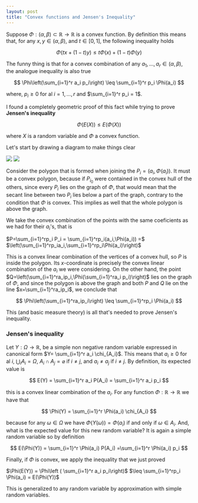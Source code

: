 ```yaml
---
layout: post
title: "Convex functions and Jensen's Inequality"
---
```



Suppose $\Phi:(\alpha,\beta)\subset \mathbb{R} \to \mathbb{R}$ is a convex function. By definition this means that, for any $x,y \in (\alpha,\beta)$, and $t\in [0,1]$, the following inequality holds


$$
\Phi(tx+(1-t)y) \leq t\Phi(x)+(1-t)\Phi(y)
$$


The funny thing is that for a convex combination of any $a_1, \ldots, a_r \in (\alpha, \beta)$, the analogue inequality  is also true


$$
\Phi\left(\sum_{i=1}^r a_i p_i\right) \leq \sum_{i=1}^r p_i \Phi(a_i)
$$


where, $p_i\geq 0$ for al $i=1,\dots, r$ and $\sum_{i=1}^r p_i = 1$. 

I found a completely geometric proof of this fact while trying to prove **Jensen's inequality**


$$
\Phi(E(X)) \leq E(\Phi(X))
$$


where $X$ is a random variable and $\Phi$ a convex function. 

Let's start by drawing a diagram to make things clear

<img src="/pictures/2021-03-31-Jensens-inequality/graph_light.png" class="pic_lightmode">
<img src="/pictures/2021-03-31-Jensens-inequality/graph_dark.png" class="pic_darkmode">

Consider the polygon that is formed when joining the $P_i = (a_i, \Phi(a_i))$. It must be a convex polygon, because if $P_{i_0}$ were contained in the convex hull of the others, since every $P_i$ lies on the graph of $\Phi$, that would mean that the secant line between two $P_i$ lies below a part of the graph, contrary to the condition that $\Phi$ is convex. This implies as well that the whole polygon is above the graph.

We take the convex combination of the points with the same coeficients as we had for their $a_i$'s, that is

$P=\sum_{i=1}^rp_i P_i = \sum_{i=1}^rp_i(a_i,\Phi(a_i)) =$ $\left(\sum_{i=1}^rp_ia_i,\sum_{i=1}^rp_i\Phi(a_i)\right)$


This is a convex linear combination of the vertices of a convex hull, so $P$ is inside the polygon. Its $x$-coordinate is precisely the convex linear combination of the $a_i$ we were considering. On the other hand, the point $Q=\left(\sum_{i=1}^ra_ip_i,\Phi(\sum_{i=1}^ra_i p_i)\right)$ lies on the graph of $\Phi$, and since the polygon is above the graph and both $P$ and $Q$ lie on the line $x=\sum_{i=1}^ra_ip_i$, we conclude that 


$$
\Phi\left(\sum_{i=1}^ra_ip_i\right) \leq \sum_{i=1}^rp_i \Phi(a_i)
$$


This (and basic measure theory) is all that's needed to prove Jensen's inequality.



### Jensen's inequality

Let $Y:\Omega \to\mathbb{R}$, be a simple non negative random variable expressed in canonical form $Y= \sum_{i=1}^r a_i \chi_{A_i}$. This means that $a_i \geq 0$ for al $i$,  $\bigcup_i A_i = \Omega$, $A_i\cap A_j = \varnothing$ if $i\neq j$, and $a_i \neq a_j$ if $i\neq j$. By definition, its expected value is


$$
E(Y) = \sum_{i=1}^r a_i P(A_i) = \sum_{i=1}^r a_i p_i
$$


this is a convex linear combination of the $a_i$. For any function $\Phi:\mathbb{R}\to\mathbb{R}$ we have that


$$
\Phi(Y) = \sum_{i=1}^r \Phi(a_i) \chi_{A_i}
$$


because for any $\omega \in \Omega$ we have $\Phi(Y(\omega)) = \Phi(a_i)$ if and only if $\omega \in A_i$. And, what is the expected value for this new random variable? It is again a simple random variable so by definition


$$
E(\Phi(Y)) = \sum_{i=1}^r \Phi(a_i) P(A_i) =\sum_{i=1}^r \Phi(a_i) p_i
$$

Finally, if $\Phi$ is convex, we apply the inequality that we just proved

$\Phi(E(Y)) = \Phi\left ( \sum_{i=1}^r a_i p_i\right)$ $\leq \sum_{i=1}^rp_i \Phi(a_i) = E(\Phi(Y))$


This is generalized to any random variable by approximation with simple random variables.